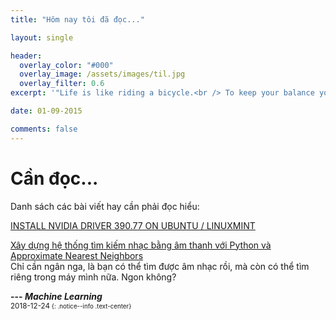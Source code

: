 ```yaml
---
title: "Hôm nay tôi đã đọc..."

layout: single

header:
  overlay_color: "#000"
  overlay_image: /assets/images/til.jpg
  overlay_filter: 0.6
excerpt: '"Life is like riding a bicycle.<br /> To keep your balance you must keep moving."<br />**---<cite>Albert Einstein</cite>**'

date: 01-09-2015

comments: false
---
```

# Cần đọc...

Danh sách các bài viết hay cần phải đọc hiểu:



[INSTALL NVIDIA DRIVER 390.77 ON UBUNTU / LINUXMINT](https://www.elinuxtutorials.com/2018/07/install-nvidia-driver-390-77-on-ubuntu-linuxmint/)

[Xây dựng hệ thống tìm kiếm nhạc bằng âm thanh với Python và Approximate Nearest Neighbors](https://viblo.asia/p/xay-dung-he-thong-tim-kiem-nhac-bang-am-thanh-voi-python-va-approximate-nearest-neighbors-924lJbXWlPM?fbclid=IwAR34stRTf8iB-x-_asmUljiiVkQzHEjhbVV94V6xBae-HIRGF7UgPH8MjH8)<br />
Chỉ cần ngân nga, là bạn có thể tìm được âm nhạc rồi, mà còn có thể tìm riêng trong máy mình nữa. Ngon không?<br />

**---<cite> Machine Learning</cite>**<br />
<small>2018-12-24<small>
{: .notice--info .text-center}
